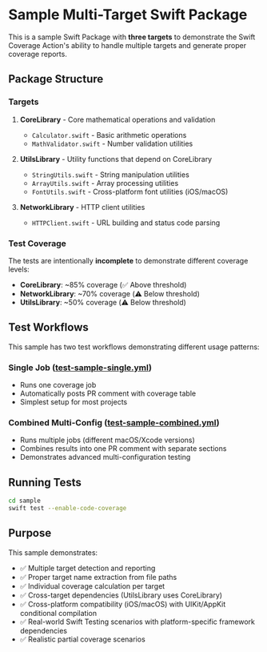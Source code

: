 # Sample Multi-Target Swift Package

This is a sample Swift Package with **three targets** to demonstrate the Swift Coverage Action's ability to handle multiple targets and generate proper coverage reports.

## Package Structure

### Targets

1. **CoreLibrary** - Core mathematical operations and validation
   - `Calculator.swift` - Basic arithmetic operations
   - `MathValidator.swift` - Number validation utilities

2. **UtilsLibrary** - Utility functions that depend on CoreLibrary
   - `StringUtils.swift` - String manipulation utilities
   - `ArrayUtils.swift` - Array processing utilities
   - `FontUtils.swift` - Cross-platform font utilities (iOS/macOS)

3. **NetworkLibrary** - HTTP client utilities
   - `HTTPClient.swift` - URL building and status code parsing

### Test Coverage

The tests are intentionally **incomplete** to demonstrate different coverage levels:

- **CoreLibrary**: ~85% coverage (✅ Above threshold)
- **NetworkLibrary**: ~70% coverage (⚠️ Below threshold)
- **UtilsLibrary**: ~50% coverage (⚠️ Below threshold)

## Test Workflows

This sample has two test workflows demonstrating different usage patterns:

### Single Job ([test-sample-single.yml](../.github/workflows/test-sample-single.yml))
- Runs one coverage job
- Automatically posts PR comment with coverage table
- Simplest setup for most projects

### Combined Multi-Config ([test-sample-combined.yml](../.github/workflows/test-sample-combined.yml))
- Runs multiple jobs (different macOS/Xcode versions)
- Combines results into one PR comment with separate sections
- Demonstrates advanced multi-configuration testing

## Running Tests

```bash
cd sample
swift test --enable-code-coverage
```

## Purpose

This sample demonstrates:
- ✅ Multiple target detection and reporting
- ✅ Proper target name extraction from file paths
- ✅ Individual coverage calculation per target
- ✅ Cross-target dependencies (UtilsLibrary uses CoreLibrary)
- ✅ Cross-platform compatibility (iOS/macOS) with UIKit/AppKit conditional compilation
- ✅ Real-world Swift Testing scenarios with platform-specific framework dependencies
- ✅ Realistic partial coverage scenarios